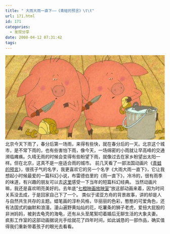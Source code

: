 ```yaml
---
title: " 大雨大雨一直下——《青蛙的预言》\t\t"
url: 171.html
id: 171
categories:
  - 发现分享
date: 2008-04-12 07:31:42
tags:
---
```


![大雨大雨一直下](../../images//2008/04/437bfa3t.jpg) 北京今天下雨了，春分后第一场雨，来得有些快，就在春分后的一天。北京这个城市，是不常下雨的，也有些害怕下雨，像今天，一场绵密的小雨就让早高峰的交通濒临瘫痪。久晴无雨的时候会变得有些盼望下雨，就像过去在家乡盼望出太阳一样。但在北京，这真不是一座适合雨的城市。 前几天看了一部法国动画片《[青蛙的预言](http://www.douban.com/subject/1309010/)》，很孩子气的名字，我更喜欢它的另一个名字《大雨大雨一直下》，它让我想起小时候最爱的一篇科幻小说，布雷德伯里的《雨一直下》，冷冷的，很有雨季的味道，有兴趣的朋友可以去[这里](http://zhidao.baidu.com/question/27595605.html)感受一下当年的短篇科幻经典。 当然动画片嘛，我还是喜欢明亮美好的。去年底“[七橙映画放映室](http://www.mtime.com/group/orange)”放这部动画来着，因为时间关系没去成，于是回家自己下了一个。 类似于诺亚方舟的背景故事，讲的却是人与自然共生共存的主题。蜡笔画的淳朴风格，华丽丽的色彩，憨憨的可爱角色，还有法国式的幽默和浪漫。漫山遍野黄灿灿的花，吃薯条的狮子老虎，爱扭大屁股的非洲妈妈，被剥去龟壳的海龟，还有从头至尾絮叨着婚后无聊生活的大象夫妻。 疯影工作室的这部动画据说光手绘就花了四年时间，如此诚恳的一部作品，确实值得我们重新带着孩子的眼光去看看。